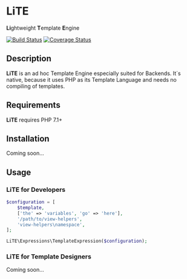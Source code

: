 # LiTE
**Li**ghtweight **T**emplate **E**ngine

[![Build Status](https://travis-ci.org/tpawl/LiTE.svg?branch=master)](https://travis-ci.org/tpawl/LiTE) [![Coverage Status](https://coveralls.io/repos/github/tpawl/LiTE/badge.svg)](https://coveralls.io/github/tpawl/LiTE)

## Description

**LiTE** is an ad hoc Template Engine especially suited for Backends. It´s native, because it uses PHP as its Template Language and needs no compiling of templates.

## Requirements

**LiTE** requires PHP 7.1+

## Installation

Coming soon...

## Usage

### LiTE for Developers

```php
$configuration = [
    $template,
    ['the' => 'variables', 'go' => 'here'],
    '/path/to/view-helpers',
    'view-helpers\namespace',
];

LiTE\Expressions\TemplateExpression($configuration);
```

### LiTE for Template Designers

Coming soon...
